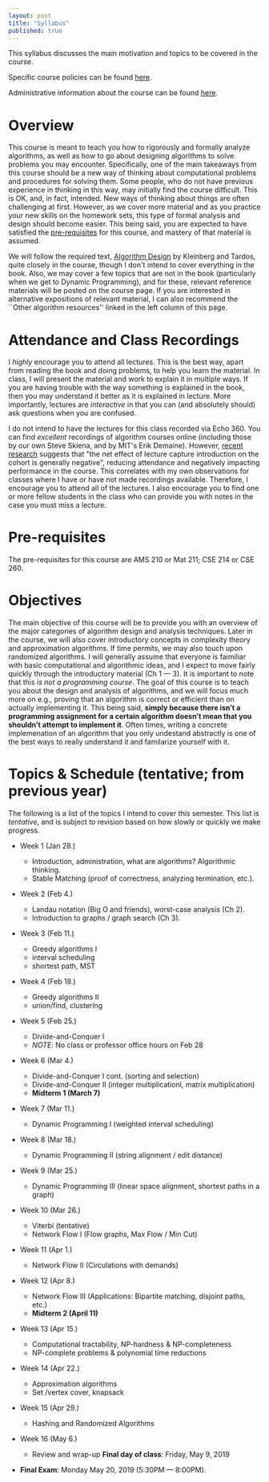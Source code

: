 ```yaml
---
layout: post
title: "Syllabus"
published: true
---
```


This syllabus discusses the main motivation and topics to be covered in the course. 

Specific course policies can be found [here](https://rob-p.github.io/CSE373S19/policies.html).

Administrative information about the course can be found [here](https://rob-p.github.io/CSE373S19/administrative.html).

Overview
============

This course is meant to teach you how to rigorously and formally analyze
algorithms, as well as how to go about designing algorithms to solve problems
you may encounter. Specifically, one of the main takeaways from this course
should be a new way of thinking about computational problems and procedures for
solving them. Some people, who do not have previous experience in thinking in
this way, may initially find the course difficult. This is OK, and, in fact,
intended. New ways of thinking about things are often challenging at first.
However, as we cover more material and as you practice your new skills on the
homework sets, this type of formal analysis and design should become easier.
This being said, you are expected to have satisfied
the [pre-requisites](#prereq) for this course, and mastery of that material is
assumed.

We will follow the required text, [Algorithm Design](https://www.amazon.com/Algorithm-Design-Kleinberg-published-Addison-Wesley/dp/B00E31S1LW/ref=sr_1_10?s=books&ie=UTF8&qid=1516546594&sr=1-10&keywords=Algorithm+Design) by Kleinberg and Tardos, quite closely in the course, though I don't intend to cover everything in the book. Also, we may cover a few topics that are not in the book (particularly when we get to Dynamic Programming), and for these, relevant reference materials will be posted on the course page. If you are interested in alternative expositions of relevant material, I can also recommend the ``Other algorithm resources'' linked in the left column of this page.

Attendance and Class Recordings
=======================================

I _highly_ encourage you to attend all lectures.  This is the best way, apart from reading the book and doing problems, to help you learn the material.  In class, I will present the material and work to explain it in multiple ways.  If you are having trouble with the way something is explained in the book, then you may understand it better as it is explained in lecture.  More importantly, lectures are _interactive_ in that you can (and absolutely should) ask questions when you are confused.

I do not intend to have the lectures for this class recorded via Echo 360.  You can find _excellent_ recordings of algorithm courses online (including those by our own Steve Skiena, and by MIT's Erik Demaine).  However, [recent research](https://link.springer.com/article/10.1007/s10734-018-0275-9) suggests that "the net effect of lecture capture introduction on the cohort is generally negative", reducing attendance and negatively impacting performance in the course.  This correlates with my own observations for classes where I have or have not made recordings available.  Therefore, I encourage you to attend all of the lectures.  I also encourage you to find one or more fellow students in the class who can provide you with notes in the case you must miss a lecture.

Pre-requisites
==================
<a name="prereq"></a>

The pre-requisites for this course are AMS 210 or Mat 211; CSE 214 or CSE 260.

Objectives
============

The main objective of this course will be to provide you with an overview of the
major categories of algorithm design and analysis techniques. Later in the
course, we will also cover introductory concepts in complexity theory and
approximation algorithms. If time permits, we may also touch upon randomized
algorithms. I will generally assume that everyone is faimiliar with basic
computational and algorithmic ideas, and I expect to move fairly quickly through
the introductory material (Ch 1 — 3). It is important to note that this _is not
a programming course_. The goal of this course is to teach you about the design
and analysis of algorithms, and we will focus much more on e.g., proving that an
algorithm is correct or efficient than on actually implementing it. This being
said, **simply because there isn’t a programming assignment for a certain
algorithm doesn’t mean that you shouldn’t attempt to implement it**. Often
times, writing a concrete implemenation of an algorithm that you only undestand
abstractly is one of the best ways to really understand it and familarize
yourself with it.
 
Topics & Schedule (tentative; from previous year)
====================================

The following is a list of the topics I intend to cover this semester.  This list is _tentative_, and is subject to revision based on how slowly or quickly we make progress.

* Week 1 (Jan 28.)
   - Introduction, administration, what are algorithms? Algorithmic thinking.
   - Stable Matching (proof of correctness, analyzing termination, etc.).
   
* Week 2 (Feb 4.)
   - Landau notation (Big O and friends), worst-case analysis (Ch 2).
   - Introduction to graphs / graph search (Ch 3).

* Week 3 (Feb 11.)
   - Greedy algorithms I 
   - interval scheduling
   - shortest path, MST

* Week 4 (Feb 18.)
   - Greedy algorithms II
   - union/find, clustering
   
* Week 5 (Feb 25.)
   - Divide-and-Conquer I
   - *NOTE*: No class or professor office hours on Feb 28

* Week 6 (Mar 4.)
   - Divide-and-Conquer I cont. (sorting and selection)
   - Divide-and-Conquer II (integer multiplicationl, matrix multiplication)
   - **Midterm 1 (March 7)**
   
* Week 7 (Mar 11.)
   - Dynamic Programming I (weighted interval scheduling)
   
* Week 8 (Mar 18.)
   - Dynamic Programming II (string alignment / edit distance)
      
* Week 9 (Mar 25.)
   - Dynamic Programming III (linear space alignment, shortest paths in a graph)
   
* Week 10 (Mar 26.)
   - Viterbi (tentative)
   - Network Flow I (Flow graphs, Max Flow / Min Cut)
   
* Week 11 (Apr 1.)
   - Network Flow II (Circulations with demands)

* Week 12 (Apr 8.)
   - Network Flow III (Applications: Bipartite matching, disjoint paths, etc.)
   - **Midterm 2 (April 11)** 
   
* Week 13 (Apr 15.)
   - Computational tractability, NP-hardness & NP-completeness
   - NP-complete problems & polynomial time reductions
   
* Week 14 (Apr 22.)
   - Approximation algorithms 
   - Set /vertex cover, knapsack
   
* Week 15 (Apr 29.)
  - Hashing and Randomized Algorithms

* Week 16 (May 6.)
  - Review and wrap-up **Final day of class**: Friday, May 9, 2019 
  
* **Final Exam**: Monday May 20, 2019 (5:30PM &mdash; 8:00PM).  
